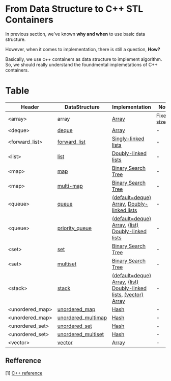 # From Data Structure to C++ STL Containers
In previous section, we've known **why and when** to use basic data structure.

However, when it comes to implementation, there is still a question, **How?**

Basically, we use c++ containers as data structure to implement algorithm. So, we should really understand the foundmental implemetations of C++ containers.

# Table
| Header | DataStructure | Implementation |Note| c++11|
|-|-|-|-|- |
|\<array\> | array |[Array](../1_DataStructure/ch2_Array/Array.md)|Fixed-size|v|
|\<deque\>|[deque](../2_Containers/deque/deque.md) |[Array](../1_DataStructure/ch2_Array/Array.md)|-|-|
| \<forward_list\> |[forward_list](../2_Containers/forward_list/forward_list.md) |[Singly-linked lists](../1_DataStructure/ch4_LinkedList/4_1_SinglyLinkedList.md)|-|v|
|\<list\>|[list](../2_Containers/list/list.md) |[Doubly-linked lists](../1_DataStructure/ch4_LinkedList/4_10_DoublyLinkedList.md)|-|-|
|\<map\>|[map](../2_Containers/map/map.md) |[Binary Search Tree](../1_DataStructure/ch5_Tree/5_7_BST.md)|-|-|
|\<map\>|[multi-map](../2_Containers/map/multi_map.md) |[Binary Search Tree](../1_DataStructure/ch5_Tree/5_7_BST.md)|-|-|
|\<queue\>|[queue](../2_Containers/queue/queue.md) |[(default=deque) Array](../1_DataStructure/ch2_Array/Array.md), [Doubly-linked lists](../1_DataStructure/ch4_LinkedList/4_10_DoublyLinkedList.md)|-|-|
|\<queue\>|[priority_queue](../2_Containers/queue/priority_queue.md) |[(default=deque) Array](../1_DataStructure/ch2_Array/Array.md), [(list) Doubly-linked lists](../1_DataStructure/ch4_LinkedList/4_10_DoublyLinkedList.md)|-|-|
|\<set\>|[set](../2_Containers/set/set.md) |[Binary Search Tree](../1_DataStructure/ch5_Tree/5_7_BST.md)|-|-|
|\<set\>|[multiset](../2_Containers/set/multiset.md) |[Binary Search Tree](../1_DataStructure/ch5_Tree/5_7_BST.md)|-|-|
|\<stack\>|[stack](../2_Containers/stack/stack.md) |[(default=deque) Array](../1_DataStructure/ch2_Array/Array.md), [(list) Doubly-linked lists](../1_DataStructure/ch4_LinkedList/4_10_DoublyLinkedList.md), [(vector) Array](../1_DataStructure/ch2_Array/Array.md)|-|-|
|\<unordered_map\>|[unordered_map](../2_Containers/unordered_map/unordered_map.md) |[Hash](../1_DataStructure/ch8_Hash/8_2_Hashtable.md)|-|V|
|\<unordered_map\>|[unordered_multimap](../2_Containers/unordered_map/unordered_multimap.md) |[Hash](../1_DataStructure/ch8_Hash/8_2_Hashtable.md)|-|V|
|\<unordered_set\>|[unordered_set](../2_Containers/unordered_set/unordered_set.md) |[Hash](../1_DataStructure/ch8_Hash/8_2_Hashtable.md)|-|V|
|\<unordered_set\>|[unordered_multiset](../2_Containers/unordered_set/unordered_multiset.md) |[Hash](../1_DataStructure/ch8_Hash/8_2_Hashtable.md)|-|V|
|\<vector\>|[vector](../2_Containers/vector/vector.md) |[Array](../1_DataStructure/ch2_Array/Array.md)|-|V|
## Refference
[1] [C++ reference](https://www.cplusplus.com/reference/)
